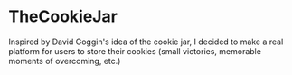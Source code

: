# TheCookieJar
Inspired by David Goggin's idea of the cookie jar, I decided to make a real platform for users to store their cookies (small victories, memorable moments of overcoming, etc.)
